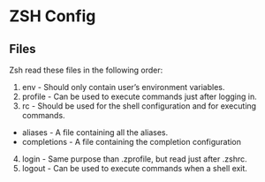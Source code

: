 # ZSH Config

## Files

Zsh read these files in the following order:

1. env - Should only contain user’s environment variables.
2. profile - Can be used to execute commands just after logging in.
3. rc - Should be used for the shell configuration and for executing commands.
  - aliases - A file containing all the aliases.
  - completions - A file containing the completion configuration
4. login - Same purpose than .zprofile, but read just after .zshrc.
5. logout - Can be used to execute commands when a shell exit.
